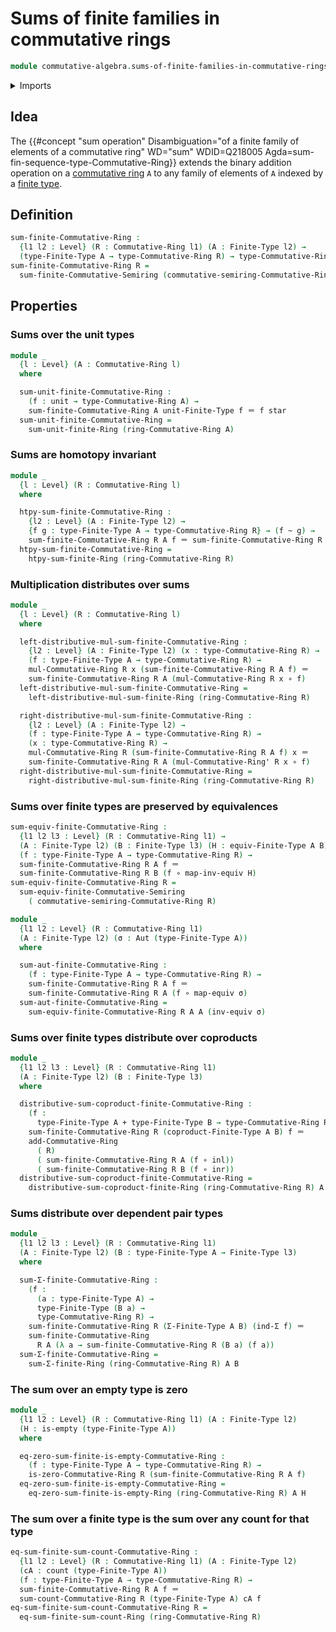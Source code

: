 # Sums of finite families in commutative rings

```agda
module commutative-algebra.sums-of-finite-families-in-commutative-rings where
```

<details><summary>Imports</summary>

```agda
open import commutative-algebra.commutative-rings
open import commutative-algebra.sums-of-counted-families-in-commutative-rings
open import commutative-algebra.sums-of-finite-families-in-commutative-semirings
open import commutative-algebra.sums-of-finite-sequences-in-commutative-rings

open import elementary-number-theory.addition-natural-numbers
open import elementary-number-theory.natural-numbers

open import finite-group-theory.permutations-standard-finite-types

open import foundation.automorphisms
open import foundation.coproduct-types
open import foundation.empty-types
open import foundation.equivalences
open import foundation.function-types
open import foundation.homotopies
open import foundation.identity-types
open import foundation.unit-type
open import foundation.universe-levels

open import linear-algebra.finite-sequences-in-commutative-rings

open import ring-theory.sums-of-finite-families-in-rings

open import univalent-combinatorics.coproduct-types
open import univalent-combinatorics.counting
open import univalent-combinatorics.dependent-pair-types
open import univalent-combinatorics.finite-types
```

</details>

## Idea

The
{{#concept "sum operation" Disambiguation="of a finite family of elements of a commutative ring" WD="sum" WDID=Q218005 Agda=sum-fin-sequence-type-Commutative-Ring}}
extends the binary addition operation on a
[commutative ring](commutative-algebra.commutative-rings.md) `A` to any family
of elements of `A` indexed by a
[finite type](univalent-combinatorics.finite-types.md).

## Definition

```agda
sum-finite-Commutative-Ring :
  {l1 l2 : Level} (R : Commutative-Ring l1) (A : Finite-Type l2) →
  (type-Finite-Type A → type-Commutative-Ring R) → type-Commutative-Ring R
sum-finite-Commutative-Ring R =
  sum-finite-Commutative-Semiring (commutative-semiring-Commutative-Ring R)
```

## Properties

### Sums over the unit types

```agda
module _
  {l : Level} (A : Commutative-Ring l)
  where

  sum-unit-finite-Commutative-Ring :
    (f : unit → type-Commutative-Ring A) →
    sum-finite-Commutative-Ring A unit-Finite-Type f ＝ f star
  sum-unit-finite-Commutative-Ring =
    sum-unit-finite-Ring (ring-Commutative-Ring A)
```

### Sums are homotopy invariant

```agda
module _
  {l : Level} (R : Commutative-Ring l)
  where

  htpy-sum-finite-Commutative-Ring :
    {l2 : Level} (A : Finite-Type l2) →
    {f g : type-Finite-Type A → type-Commutative-Ring R} → (f ~ g) →
    sum-finite-Commutative-Ring R A f ＝ sum-finite-Commutative-Ring R A g
  htpy-sum-finite-Commutative-Ring =
    htpy-sum-finite-Ring (ring-Commutative-Ring R)
```

### Multiplication distributes over sums

```agda
module _
  {l : Level} (R : Commutative-Ring l)
  where

  left-distributive-mul-sum-finite-Commutative-Ring :
    {l2 : Level} (A : Finite-Type l2) (x : type-Commutative-Ring R) →
    (f : type-Finite-Type A → type-Commutative-Ring R) →
    mul-Commutative-Ring R x (sum-finite-Commutative-Ring R A f) ＝
    sum-finite-Commutative-Ring R A (mul-Commutative-Ring R x ∘ f)
  left-distributive-mul-sum-finite-Commutative-Ring =
    left-distributive-mul-sum-finite-Ring (ring-Commutative-Ring R)

  right-distributive-mul-sum-finite-Commutative-Ring :
    {l2 : Level} (A : Finite-Type l2) →
    (f : type-Finite-Type A → type-Commutative-Ring R) →
    (x : type-Commutative-Ring R) →
    mul-Commutative-Ring R (sum-finite-Commutative-Ring R A f) x ＝
    sum-finite-Commutative-Ring R A (mul-Commutative-Ring' R x ∘ f)
  right-distributive-mul-sum-finite-Commutative-Ring =
    right-distributive-mul-sum-finite-Ring (ring-Commutative-Ring R)
```

### Sums over finite types are preserved by equivalences

```agda
sum-equiv-finite-Commutative-Ring :
  {l1 l2 l3 : Level} (R : Commutative-Ring l1) →
  (A : Finite-Type l2) (B : Finite-Type l3) (H : equiv-Finite-Type A B) →
  (f : type-Finite-Type A → type-Commutative-Ring R) →
  sum-finite-Commutative-Ring R A f ＝
  sum-finite-Commutative-Ring R B (f ∘ map-inv-equiv H)
sum-equiv-finite-Commutative-Ring R =
  sum-equiv-finite-Commutative-Semiring
    ( commutative-semiring-Commutative-Ring R)

module _
  {l1 l2 : Level} (R : Commutative-Ring l1)
  (A : Finite-Type l2) (σ : Aut (type-Finite-Type A))
  where

  sum-aut-finite-Commutative-Ring :
    (f : type-Finite-Type A → type-Commutative-Ring R) →
    sum-finite-Commutative-Ring R A f ＝
    sum-finite-Commutative-Ring R A (f ∘ map-equiv σ)
  sum-aut-finite-Commutative-Ring =
    sum-equiv-finite-Commutative-Ring R A A (inv-equiv σ)
```

### Sums over finite types distribute over coproducts

```agda
module _
  {l1 l2 l3 : Level} (R : Commutative-Ring l1)
  (A : Finite-Type l2) (B : Finite-Type l3)
  where

  distributive-sum-coproduct-finite-Commutative-Ring :
    (f :
      type-Finite-Type A + type-Finite-Type B → type-Commutative-Ring R) →
    sum-finite-Commutative-Ring R (coproduct-Finite-Type A B) f ＝
    add-Commutative-Ring
      ( R)
      ( sum-finite-Commutative-Ring R A (f ∘ inl))
      ( sum-finite-Commutative-Ring R B (f ∘ inr))
  distributive-sum-coproduct-finite-Commutative-Ring =
    distributive-sum-coproduct-finite-Ring (ring-Commutative-Ring R) A B
```

### Sums distribute over dependent pair types

```agda
module _
  {l1 l2 l3 : Level} (R : Commutative-Ring l1)
  (A : Finite-Type l2) (B : type-Finite-Type A → Finite-Type l3)
  where

  sum-Σ-finite-Commutative-Ring :
    (f :
      (a : type-Finite-Type A) →
      type-Finite-Type (B a) →
      type-Commutative-Ring R) →
    sum-finite-Commutative-Ring R (Σ-Finite-Type A B) (ind-Σ f) ＝
    sum-finite-Commutative-Ring
      R A (λ a → sum-finite-Commutative-Ring R (B a) (f a))
  sum-Σ-finite-Commutative-Ring =
    sum-Σ-finite-Ring (ring-Commutative-Ring R) A B
```

### The sum over an empty type is zero

```agda
module _
  {l1 l2 : Level} (R : Commutative-Ring l1) (A : Finite-Type l2)
  (H : is-empty (type-Finite-Type A))
  where

  eq-zero-sum-finite-is-empty-Commutative-Ring :
    (f : type-Finite-Type A → type-Commutative-Ring R) →
    is-zero-Commutative-Ring R (sum-finite-Commutative-Ring R A f)
  eq-zero-sum-finite-is-empty-Commutative-Ring =
    eq-zero-sum-finite-is-empty-Ring (ring-Commutative-Ring R) A H
```

### The sum over a finite type is the sum over any count for that type

```agda
eq-sum-finite-sum-count-Commutative-Ring :
  {l1 l2 : Level} (R : Commutative-Ring l1) (A : Finite-Type l2)
  (cA : count (type-Finite-Type A))
  (f : type-Finite-Type A → type-Commutative-Ring R) →
  sum-finite-Commutative-Ring R A f ＝
  sum-count-Commutative-Ring R (type-Finite-Type A) cA f
eq-sum-finite-sum-count-Commutative-Ring R =
  eq-sum-finite-sum-count-Ring (ring-Commutative-Ring R)
```
